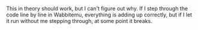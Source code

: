 This in theory should work, but I can't figure out why. If I step through the code line by line in Wabbitemu, everything is adding up correctly, but if I let it run without me stepping through, at some point it breaks.